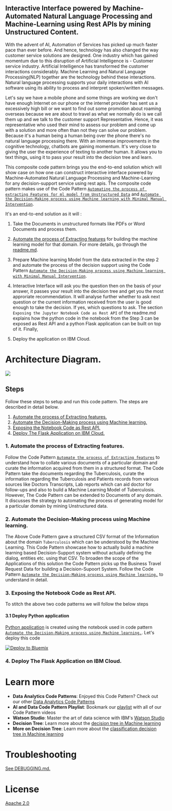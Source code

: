 ##  Interactive Interface powered by Machine-Automated Natural Language Processing and Machine-Learning using Rest APIs by mining Unstructured Content.

With the advent of AI, Automation of Services has picked up much faster pace than ever before. And hence, technology has also changed  the way customer service solutions are designed. One industry which has gained momentum due to this disruption of Artificial Intelligence is - Customer service industry. Artificial Intelligence has transformed the customer interactions considerably. Machine Learning and Natural Language Processing(NLP) together are the technology behind these interactions. Natural language processing supports your daily interactions with AI software using its ability to process and interpret spoken/written messages.

Let's say we have a mobile phone and some things are working we don't have enough Internet on our phone or the internet provider has sent us a excessively high bill or we want to find out some promotion about roaming overseas because we are about to travel as what we normally do is we call them up and we talk to the customer support Representative. Hence, it was representative who used their mind to assess our problem and come up with a solution and more often than not they can solve our problem. Because it's a human being a human being over the phone there's no natural language processing there. With an immense improvements in the cognitive technology, chatbots are gaining momentum. It's very close to giving the user the experience of texting to another human. It allows you to text things, using it to pass your result into the decision tree and learn.

This composite code pattern brings you the end-to-end solution which will show case on how one can construct interactive interface powered by Machine-Automated Natural Language Processing and Machine-Learning for any decision-support service using rest apis. The composite code pattern makes use of the Code Pattern [`Automating the process of extracting Features for ml model from Unstructured Data`](https://github.com/IBM/extract-features-for-ml-model-from-unstructured-data/blob/master/README.md) and [`Automate the Decision-Making process using Machine learning with Minimal Manual Intervention`](https://github.com/IBM/automate-business-decisions-with-machine-learning).

It's an end-to-end solution as it will :

1. Take the Documents in unstructured formats like PDFs or Word Documents and process them.

2. [Automate the process of Extracting features](https://github.com/IBM/extract-features-for-ml-model-from-unstructured-data) for building the machine learning model for that domain. For more details, go through the [readme.md](https://github.com/IBM/extract-features-for-ml-model-from-unstructured-data/blob/master/README.md).

3.  Prepare Machine learning Model from the data extracted in the step 2 and automate the process of the decision support  using the Code Pattern [`Automate the Decision-Making process using Machine learning with Minimal Manual Intervention`](https://github.com/IBM/automate-business-decisions-with-machine-learning).

4. Interactive Interface will ask you the question then on the basis of your answer, it passes your result into the decision tree and get you the most approriate recommendation. It will analyse further whether to ask next question or the current information received from the user is good enough to take the decision. If yes, which questions to ask. The section `Exposing the Jupyter Notebook Code as Rest API` of the readme.md explains how the python code in the notebook from the Step 3 can be exposed as Rest API  and a python Flask application can be built on top of it. Finally,

5. Deploy the application on IBM Cloud.


# Architecture Diagram.
![](/doc/source/images)


## Steps
Follow these steps to setup and run this code pattern. The steps are
described in detail below.

1. [Automate the process of Extracting features.](#1-automate-the-process-of-extracting-features)
1. [Automate the Decision-Making process using Machine learning.](#2-automate-the-decision-making-process-using-machine-learning)
1. [Exposing the Notebook Code as Rest API.](#3-exposing-the-notebook-code-as-rest-api)
1. [Deploy The Flask Application on IBM Cloud.](#4-deploy-the-flask-application-on-ibm-cloud)

### 1. Automate the process of Extracting features.
Follow the Code Pattern [`Automate the process of Extracting features`](https://github.com/IBM/extract-features-for-ml-model-from-unstructured-data) to understand how to collate various documents of a particular domain and curate the information acquired from them in a structured format. The Code Pattern take the documents regarding the Tuberculosis, curate the information regarding the Tuberculosis and Patients records from various sources like Doctors Transcripts, Lab reports which can aid doctor for follow-ups and also to build a Machine Learning Model of Tuberculosis. However, The Code Pattern can be extended to Documents of any domain. It discusses the strategy to automating the process of generating model for a particular domain by mining Unstructured data.

### 2. Automate the Decision-Making process using Machine learning.
The Above Code Pattern gave a structured CSV format of the Information about the domain `Tuberculosis` which can be understood by the Machine Learning. This Code Pattern showcase how to actually build a machine learning based Decision-Support system without actually defining the dialog, entities etc. using that CSV. To broaden the scope of the Applications of this solution the Code Pattern picks up the Business Travel Request Data for building a Decision-Supoort System. Follow the Code Pattern [`Automate the Decision-Making process using Machine learning.`](#2-automate-the-decision-making-process-using-machine-learning) to understand in detail.

### 3. Exposing the Notebook Code as Rest API.
To stitch the above two code patterns we will follow the below steps
#### 3.1 Deploy Python application
[Python application](https://github.com/Neha-Setia/Chat-Transcripts/tree/master/questionnaire-path-optimizer) is created using the notebook used in code pattern [`Automate the Decision-Making process using Machine learning.`](#2-automate-the-decision-making-process-using-machine-learning). Let's deploy this code

[![Deploy to Bluemix](https://bluemix.net/deploy/button.png)](https://github.com/Neha-Setia/Chat-Transcripts/tree/master/questionnaire-path-optimizer)


### 4. Deploy The Flask Application on IBM Cloud.


# Learn more

* **Data Analytics Code Patterns**: Enjoyed this Code Pattern? Check out our other [Data Analytics Code Patterns](https://developer.ibm.com/code/technologies/data-science/)
* **AI and Data Code Pattern Playlist**: Bookmark our [playlist](https://www.youtube.com/playlist?list=PLzUbsvIyrNfknNewObx5N7uGZ5FKH0Fde) with all of our Code Pattern videos
* **Watson Studio**: Master the art of data science with IBM's [Watson Studio](https://dataplatform.ibm.com/)
* **Decision Tree**: Learn more about the [decision tree in Machine learning](https://towardsdatascience.com/decision-trees-in-machine-learning-641b9c4e8052)
* **More on Decision Tree**: Learn more about the [ classification decision tree in Machine learning](https://medium.com/machine-learning-101/chapter-3-decision-trees-theory-e7398adac567)

# Troubleshooting

[See DEBUGGING.md.](DEBUGGING.md)

# License

[Apache 2.0](LICENSE)
